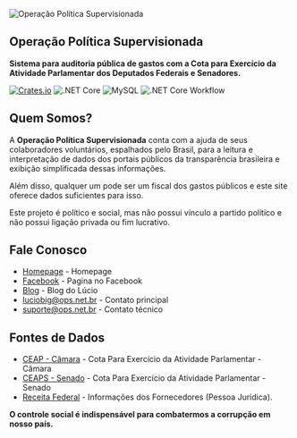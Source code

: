 
![Operação Política Supervisionada](https://github.com/ops-org/operacao-politica-supervisionada/blob/master/OPS.Site/public/img/logo_grande.png?raw=true)

## Operação Política Supervisionada

**Sistema para auditoria pública de gastos com a Cota para Exercício da Atividade Parlamentar dos Deputados Federais e Senadores.**

[![Crates.io](https://img.shields.io/crates/l/rustc-serialize.svg?maxAge=2592000)]()
![.NET Core](https://img.shields.io/badge/language-NET.Core-green.svg)
![MySQL](https://img.shields.io/badge/DB-MySQL-lightgrey.svg)
![.NET Core Workflow](https://github.com/ops-org/operacao-politica-supervisionada/workflows/.NET%20Core/badge.svg)

## Quem Somos?

A **Operação Política Supervisionada** conta com a ajuda de seus colaboradores voluntários, espalhados pelo Brasil, para a leitura e interpretação de dados dos portais públicos da transparência brasileira e exibição simplificada dessas informações.

Além disso, qualquer um pode ser um fiscal dos gastos públicos e este site oferece dados suficientes para isso.

Este projeto é político e social, mas não possui vínculo a partido político e não possui ligação privada ou fim lucrativo.

## Fale Conosco
* [Homepage](http://ops.net.br) - Homepage
* [Facebook](https://www.facebook.com/operacaopoliticasupervisionada) - Pagina no Facebook
* [Blog](http://luciobig.com.br) - Blog do Lúcio
* luciobig@ops.net.br - Contato principal
* suporte@ops.net.br - Contato técnico

## Fontes de Dados
* [CEAP - Câmara](http://www2.camara.leg.br/transparencia/cota-para-exercicio-da-atividade-parlamentar/dados-abertos-cota-parlamentar) - Cota Para Exercício da Atividade Parlamentar - Câmara
* [CEAPS - Senado](https://www12.senado.gov.br/transparencia/dados-abertos/dados-abertos-ceaps) - Cota Para Exercício da Atividade Parlamentar - Senado
* [Receita Federal](http://www.receita.fazenda.gov.br/PessoaJuridica/CNPJ/cnpjreva/Cnpjreva_Solicitacao.asp) - Informações dos Fornecedores (Pessoa Jurídica).


**O controle social é indispensável para combatermos a corrupção em nosso país.**
